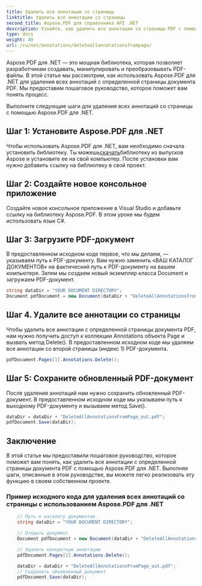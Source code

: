 ```yaml
---
title: Удалить все аннотации со страницы
linktitle: Удалить все аннотации со страницы
second_title: Aspose.PDF для справочника API .NET
description: Узнайте, как удалить все аннотации со страницы PDF с помощью Aspose.PDF для .NET, используя это пошаговое руководство.
type: docs
weight: 40
url: /ru/net/annotations/deleteallannotationsfrompage/
---
```

Aspose.PDF для .NET — это мощная библиотека, которая позволяет разработчикам создавать, манипулировать и преобразовывать PDF-файлы. В этой статье мы рассмотрим, как использовать Aspose.PDF для .NET для удаления всех аннотаций с определенной страницы документа PDF. Мы предоставим пошаговое руководство, которое поможет вам понять процесс.

Выполните следующие шаги для удаления всех аннотаций со страницы с помощью Aspose.PDF для .NET.

## Шаг 1: Установите Aspose.PDF для .NET

 Чтобы использовать Aspose.PDF для .NET, вам необходимо сначала установить библиотеку. Ты можешь[скачать](https://releases.aspose.com/pdf/net/)библиотеку из выпусков Aspose и установите ее на свой компьютер. После установки вам нужно добавить ссылку на библиотеку в свой проект.

## Шаг 2: Создайте новое консольное приложение

Создайте новое консольное приложение в Visual Studio и добавьте ссылку на библиотеку Aspose.PDF. В этом уроке мы будем использовать язык C#.

## Шаг 3: Загрузите PDF-документ

В предоставленном исходном коде первое, что мы делаем, — указываем путь к PDF-документу. Вам нужно заменить «ВАШ КАТАЛОГ ДОКУМЕНТОВ» на фактический путь к PDF-документу на вашем компьютере. Затем мы создаем новый экземпляр класса Document и загружаем PDF-документ.

```csharp
string dataDir = "YOUR DOCUMENT DIRECTORY";
Document pdfDocument = new Document(dataDir + "DeleteAllAnnotationsFromPage.pdf");
```

## Шаг 4. Удалите все аннотации со страницы

Чтобы удалить все аннотации с определенной страницы документа PDF, нам нужно получить доступ к коллекции Annotations объекта Page и вызвать метод Delete(). В предоставленном исходном коде мы удаляем все аннотации со второй страницы (индекс 1) PDF-документа.

```csharp
pdfDocument.Pages[1].Annotations.Delete();
```

## Шаг 5: Сохраните обновленный PDF-документ

После удаления аннотаций нам нужно сохранить обновленный PDF-документ. В предоставленном исходном коде мы указываем путь к выходному PDF-документу и вызываем метод Save().

```csharp
dataDir = dataDir + "DeleteAllAnnotationsFromPage_out.pdf";
pdfDocument.Save(dataDir);
```

## Заключение

В этой статье мы предоставили пошаговое руководство, которое поможет вам понять, как удалить все аннотации с определенной страницы документа PDF с помощью Aspose.PDF для .NET. Выполняя шаги, описанные в этом руководстве, вы можете легко реализовать эту функцию в своем собственном проекте.

### Пример исходного кода для удаления всех аннотаций со страницы с использованием Aspose.PDF для .NET

```csharp
	// Путь к каталогу документов.
	string dataDir = "YOUR DOCUMENT DIRECTORY";

	// Открыть документ
	Document pdfDocument = new Document(dataDir + "DeleteAllAnnotationsFromPage.pdf");

	// Удалить конкретную аннотацию
	pdfDocument.Pages[1].Annotations.Delete();

	dataDir = dataDir + "DeleteAllAnnotationsFromPage_out.pdf";
	// Сохранить обновленный документ
	pdfDocument.Save(dataDir);
``` 
